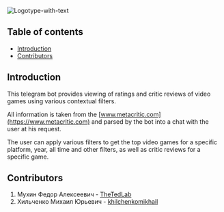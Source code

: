 ![Logotype-with-text](https://user-images.githubusercontent.com/71270225/134701962-4cddf69f-ca4e-404e-87a1-9d19eeed6d39.png)

## Table of contents

* [Introduction](https://github.com/TheTedLab/game-critic-bot#introduction)
* [Contributors](https://github.com/TheTedLab/game-critic-bot#contributors)

## Introduction

This telegram bot provides viewing of ratings and critic reviews of video games using various contextual filters.

All information is taken from the [www.metacritic.com](https://www.metacritic.com) and parsed by the bot into a chat with the user at his request.

The user can apply various filters to get the top video games for a specific platform, year, all time and other filters, as well as critic reviews for a specific game.

## Contributors

1. Мухин Федор Алексеевич - [TheTedLab](https://github.com/TheTedLab)
2. Хильченко Михаил Юрьевич - [khilchenkomikhail](https://github.com/khilchenkomikhail)
